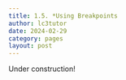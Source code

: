 ```yaml
---
title: 1.5. *Using Breakpoints
author: lc3tutor
date: 2024-02-29
category: pages
layout: post
---
```


Under construction!

